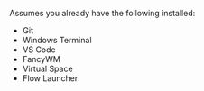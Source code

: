 Assumes you already have the following installed:

- Git
- Windows Terminal
- VS Code
- FancyWM
- Virtual Space
- Flow Launcher